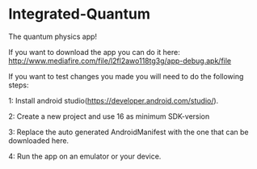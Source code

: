 # Integrated-Quantum
The quantum physics app!


If you want to download the app you can do it here:
http://www.mediafire.com/file/l2fl2awo118tg3g/app-debug.apk/file


If you want to test changes you made you will need to do the following steps:

1: Install android studio(https://developer.android.com/studio/).

2: Create a new project and use 16 as minimum SDK-version

3: Replace the auto generated AndroidManifest with the one that can be downloaded here.

4: Run the app on an emulator or your device.

